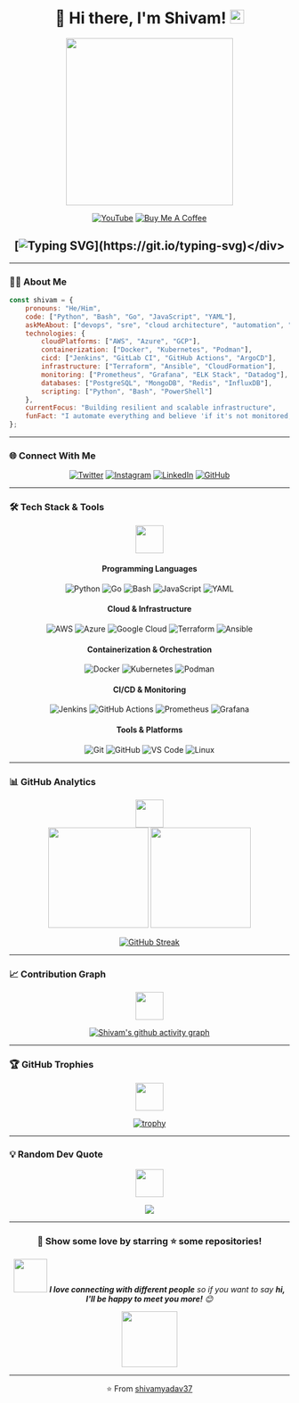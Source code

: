 # <div align="center">👋 Hi there, I'm Shivam! <img src="https://media.giphy.com/media/hvRJCLFzcasrR4ia7z/giphy.gif" width="25px"></div>

<div align="center">
  <img width="300" src="https://media.giphy.com/media/836HiJc7pgzy8iNXCn/giphy.gif">
</div>



<div align="center">
  
[![YouTube](https://img.shields.io/badge/YouTube-FF0000?style=for-the-badge&logo=youtube&logoColor=white)](https://www.youtube.com/channel/UCUdNjG2Bu72WriXzWObRiqA)
[![Buy Me A Coffee](https://img.shields.io/badge/Buy%20Me%20A%20Coffee-FFDD00?style=for-the-badge&logo=buy-me-a-coffee&logoColor=black)](https://www.buymeacoffee.com/coderama)

</div>

## <div align="center">[![Typing SVG](https://readme-typing-svg.herokuapp.com?font=Fira+Code&size=24&duration=3000&pause=1000&color=0CE82B&center=true&vCenter=true&multiline=true&width=600&height=100&lines=DevOps+%2F+SRE+Engineer+%F0%9F%9A%80;Cloud+Infrastructure+Specialist+%E2%98%81%EF%B8%8F;Automation+Enthusiast+%F0%9F%A4%96;Welcome+to+my+GitHub+Profile!)](https://git.io/typing-svg)</div>

---

### 🧑‍💻 About Me

```javascript
const shivam = {
    pronouns: "He/Him",
    code: ["Python", "Bash", "Go", "JavaScript", "YAML"],
    askMeAbout: ["devops", "sre", "cloud architecture", "automation", "monitoring"],
    technologies: {
        cloudPlatforms: ["AWS", "Azure", "GCP"],
        containerization: ["Docker", "Kubernetes", "Podman"],
        cicd: ["Jenkins", "GitLab CI", "GitHub Actions", "ArgoCD"],
        infrastructure: ["Terraform", "Ansible", "CloudFormation"],
        monitoring: ["Prometheus", "Grafana", "ELK Stack", "Datadog"],
        databases: ["PostgreSQL", "MongoDB", "Redis", "InfluxDB"],
        scripting: ["Python", "Bash", "PowerShell"]
    },
    currentFocus: "Building resilient and scalable infrastructure",
    funFact: "I automate everything and believe 'if it's not monitored, it doesn't exist!' 📊"
};
```

---

### 🌐 Connect With Me

<div align="center">

[![Twitter](https://img.shields.io/badge/Twitter-1DA1F2?style=for-the-badge&logo=twitter&logoColor=white)](https://twitter.com/Cod3rama)
[![Instagram](https://img.shields.io/badge/Instagram-E4405F?style=for-the-badge&logo=instagram&logoColor=white)](https://www.instagram.com/shivamthe1/)
[![LinkedIn](https://img.shields.io/badge/LinkedIn-0077B5?style=for-the-badge&logo=linkedin&logoColor=white)](https://www.linkedin.com/in/shivamyadav37)
[![GitHub](https://img.shields.io/badge/GitHub-100000?style=for-the-badge&logo=github&logoColor=white)](https://github.com/shivamyadav37)

</div>

---

### 🛠️ Tech Stack & Tools

<div align="center">
  <img src="https://media.giphy.com/media/26tn33aiTi1jkl6H6/giphy.gif" width="50">
</div>

<div align="center">

#### Programming Languages
![Python](https://img.shields.io/badge/Python-3776AB?style=for-the-badge&logo=python&logoColor=white)
![Go](https://img.shields.io/badge/Go-00ADD8?style=for-the-badge&logo=go&logoColor=white)
![Bash](https://img.shields.io/badge/Bash-4EAA25?style=for-the-badge&logo=gnu-bash&logoColor=white)
![JavaScript](https://img.shields.io/badge/JavaScript-F7DF1E?style=for-the-badge&logo=javascript&logoColor=black)
![YAML](https://img.shields.io/badge/YAML-CB171E?style=for-the-badge&logo=yaml&logoColor=white)

#### Cloud & Infrastructure
![AWS](https://img.shields.io/badge/AWS-232F3E?style=for-the-badge&logo=amazon-aws&logoColor=white)
![Azure](https://img.shields.io/badge/Azure-0078D4?style=for-the-badge&logo=microsoft-azure&logoColor=white)
![Google Cloud](https://img.shields.io/badge/Google_Cloud-4285F4?style=for-the-badge&logo=google-cloud&logoColor=white)
![Terraform](https://img.shields.io/badge/Terraform-623CE4?style=for-the-badge&logo=terraform&logoColor=white)
![Ansible](https://img.shields.io/badge/Ansible-EE0000?style=for-the-badge&logo=ansible&logoColor=white)

#### Containerization & Orchestration
![Docker](https://img.shields.io/badge/Docker-2496ED?style=for-the-badge&logo=docker&logoColor=white)
![Kubernetes](https://img.shields.io/badge/Kubernetes-326CE5?style=for-the-badge&logo=kubernetes&logoColor=white)
![Podman](https://img.shields.io/badge/Podman-892CA0?style=for-the-badge&logo=podman&logoColor=white)

#### CI/CD & Monitoring
![Jenkins](https://img.shields.io/badge/Jenkins-D24939?style=for-the-badge&logo=jenkins&logoColor=white)
![GitHub Actions](https://img.shields.io/badge/GitHub_Actions-2088FF?style=for-the-badge&logo=github-actions&logoColor=white)
![Prometheus](https://img.shields.io/badge/Prometheus-E6522C?style=for-the-badge&logo=prometheus&logoColor=white)
![Grafana](https://img.shields.io/badge/Grafana-F46800?style=for-the-badge&logo=grafana&logoColor=white)

#### Tools & Platforms
![Git](https://img.shields.io/badge/Git-F05032?style=for-the-badge&logo=git&logoColor=white)
![GitHub](https://img.shields.io/badge/GitHub-100000?style=for-the-badge&logo=github&logoColor=white)
![VS Code](https://img.shields.io/badge/VS_Code-007ACC?style=for-the-badge&logo=visual-studio-code&logoColor=white)
![Linux](https://img.shields.io/badge/Linux-FCC624?style=for-the-badge&logo=linux&logoColor=black)

</div>

---

### 📊 GitHub Analytics

<div align="center">
  <img src="https://media.giphy.com/media/3oKIPEqDGUULpEU0aQ/giphy.gif" width="50">
</div>

<div align="center">

<img height="180em" src="https://github-readme-stats.vercel.app/api?username=shivamyadav37&show_icons=true&theme=radical&include_all_commits=true&count_private=true"/>
<img height="180em" src="https://github-readme-stats.vercel.app/api/top-langs/?username=shivamyadav37&layout=compact&langs_count=8&theme=radical"/>

</div>

<div align="center">

[![GitHub Streak](https://github-readme-streak-stats.herokuapp.com/?user=shivamyadav37&theme=radical)](https://git.io/streak-stats)

</div>

---

### 📈 Contribution Graph

<div align="center">
  <img src="https://media.giphy.com/media/3oKIPjzfv0sI2p7fDW/giphy.gif" width="50">
</div>

<div align="center">

[![Shivam's github activity graph](https://github-readme-activity-graph.vercel.app/graph?username=shivamyadav37&theme=react-dark&bg_color=20232a&hide_border=true)](https://github.com/shivamyadav37/github-readme-activity-graph)

</div>

---

### 🏆 GitHub Trophies

<div align="center">
  <img src="https://media.giphy.com/media/26u4cqiYI30juCOGY/giphy.gif" width="50">
</div>

<div align="center">

[![trophy](https://github-profile-trophy.vercel.app/?username=shivamyadav37&theme=radical&no-frame=false&no-bg=false&margin-w=4)](https://github.com/ryo-ma/github-profile-trophy)

</div>

---

### 💡 Random Dev Quote

<div align="center">
  <img src="https://media.giphy.com/media/AeWoyE3ZT90YM/giphy.gif" width="50">
</div>

<div align="center">

![](https://quotes-github-readme.vercel.app/api?type=horizontal&theme=radical)

</div>

---

<div align="center">

### 💖 Show some love by starring ⭐ some repositories!

<img src="https://media.giphy.com/media/LnQjpWaON8nhr21vNW/giphy.gif" width="60"> <em><b>I love connecting with different people</b> so if you want to say <b>hi, I'll be happy to meet you more!</b> 😊</em>

<img src="https://media.giphy.com/media/du3J3cXyzhj75IOgvA/giphy.gif" width="100">

---

⭐️ From [shivamyadav37](https://github.com/shivamyadav37)

</div>
